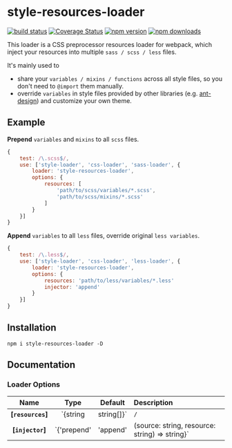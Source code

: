 # style-resources-loader

[![build status](https://img.shields.io/travis/yenshih/style-resources-loader/master.svg?style=flat-square)](https://travis-ci.org/yenshih/style-resources-loader)
[![Coverage Status](https://img.shields.io/coveralls/yenshih/style-resources-loader/master.svg?style=flat)](https://coveralls.io/github/yenshih/style-resources-loader?branch=master)
[![npm version](https://img.shields.io/npm/v/style-resources-loader.svg?style=flat-square)](https://www.npmjs.com/package/style-resources-loader)
[![npm downloads](https://img.shields.io/npm/dm/style-resources-loader.svg?style=flat-square)](https://www.npmjs.com/package/style-resources-loader)

This loader is a CSS preprocessor resources loader for webpack, which inject your resources into multiple `sass / scss / less` files.

It's mainly used to
 - share your `variables / mixins / functions` across all style files, so you don't need to `@import` them manually.
 - override `variables` in style files provided by other libraries (e.g. [ant-design](https://github.com/ant-design/ant-design)) and customize your own theme.

## Example

**Prepend** `variables` and `mixins` to all `scss` files.

``` js
{
    test: /\.scss$/,
    use: ['style-loader', 'css-loader', 'sass-loader', {
        loader: 'style-resources-loader',
        options: {
            resources: [
                'path/to/scss/variables/*.scss',
                'path/to/scss/mixins/*.scss'
            ]
        }
    }]
}
```

**Append** `variables` to all `less` files, override original `less variables`.

```js
{
    test: /\.less$/,
    use: ['style-loader', 'css-loader', 'less-loader', {
        loader: 'style-resources-loader',
        options: {
            resources: 'path/to/less/variables/*.less'
            injector: 'append'
        }
    }]
}
```

## Installation

```
npm i style-resources-loader -D
```

## Documentation

### Loader Options

|Name|Type|Default|Description|
|:--:|:--:|:-----:|:----------|
|**[`resources`]**|`{string | string[]}`|`/`|Path to resources.|
|**[`injector`]**|`{'prepend' | 'append' | (source: string, resource: string) => string}`|`'prepend'`|Indicate how the loader inject resources. You can write your own injector and control the resource injection precisely.|
